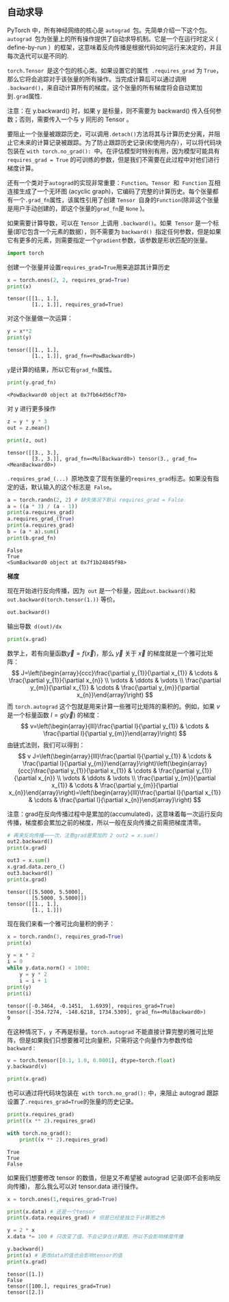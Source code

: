 ## 自动求导

PyTorch 中，所有神经网络的核心是 `autograd `包。先简单介绍一下这个包。`autograd `包为张量上的所有操作提供了自动求导机制。它是一个在运行时定义 ( define-by-run ）的框架，这意味着反向传播是根据代码如何运行来决定的，并且每次迭代可以是不同的.

`torch.Tensor `是这个包的核心类。如果设置它的属性` .requires_grad` 为 `True`，那么它将会追踪对于该张量的所有操作。当完成计算后可以通过调用` .backward()`，来自动计算所有的梯度。这个张量的所有梯度将会自动累加到`.grad`属性.

注意：在 y.backward() 时，如果 y 是标量，则不需要为 backward() 传入任何参数；否则，需要传入一个与 y 同形的 Tensor 。



要阻止一个张量被跟踪历史，可以调用` .detach() `方法将其与计算历史分离，并阻止它未来的计算记录被跟踪。为了防止跟踪历史记录(和使用内存），可以将代码块包装在 `with torch.no_grad(): `中。在评估模型时特别有用，因为模型可能具有 `requires_grad = True` 的可训练的参数，但是我们不需要在此过程中对他们进行梯度计算。

还有一个类对于`autograd`的实现非常重要：`Function`。`Tensor `和` Function` 互相连接生成了一个无环图 (acyclic graph)，它编码了完整的计算历史。每个张量都有一个` .grad_fn `属性，该属性引用了创建 `Tensor `自身的`Function`(除非这个张量是用户手动创建的，即这个张量的` grad_fn `是 `None` )。

如果需要计算导数，可以在 `Tensor` 上调用 `.backward()`。如果` Tensor` 是一个标量(即它包含一个元素的数据），则不需要为 `backward() `指定任何参数，但是如果它有更多的元素，则需要指定一个` gradient `参数，该参数是形状匹配的张量。

```python
import torch
```

创建一个张量并设置`requires_grad=True`用来追踪其计算历史

```python
x = torch.ones(2, 2, requires_grad=True)
print(x)
```

```
tensor([[1., 1.],
        [1., 1.]], requires_grad=True)
```

对这个张量做一次运算：

```python
y = x**2
print(y)
```

```
tensor([[1., 1.],
        [1., 1.]], grad_fn=<PowBackward0>)
```

`y`是计算的结果，所以它有`grad_fn`属性。

```python
print(y.grad_fn)
```

```
<PowBackward0 object at 0x7fb64d56cf70>
```

对 y 进行更多操作

```python
z = y * y * 3
out = z.mean()

print(z, out)
```

```
tensor([[3., 3.],
        [3., 3.]], grad_fn=<MulBackward0>) tensor(3., grad_fn=<MeanBackward0>)
```

`.requires_grad_(...) `原地改变了现有张量的` requires_grad `标志。如果没有指定的话，默认输入的这个标志是` False`。

```python
a = torch.randn(2, 2) # 缺失情况下默认 requires_grad = False
a = ((a * 3) / (a - 1))
print(a.requires_grad)
a.requires_grad_(True)
print(a.requires_grad)
b = (a * a).sum()
print(b.grad_fn)
```

```
False
True
<SumBackward0 object at 0x7f1b24845f98>
```

**梯度**

现在开始进行反向传播，因为` out` 是一个标量，因此` out.backward() `和` out.backward(torch.tensor(1.))` 等价。

```python
out.backward()
```

输出导数` d(out)/dx`

```python
print(x.grad)
```

数学上，若有向量函数$\vec{y}=f(\vec{x})$，那么 $\vec{y}$ 关于 $\vec{x}$ 的梯度就是一个雅可比矩阵：
$$
J=\left(\begin{array}{ccc}\frac{\partial y_{1}}{\partial x_{1}} & \cdots & \frac{\partial y_{1}}{\partial x_{n}} \\ \vdots & \ddots & \vdots \\ \frac{\partial y_{m}}{\partial x_{1}} & \cdots & \frac{\partial y_{m}}{\partial x_{n}}\end{array}\right)
$$
而 `torch.autograd` 这个包就是用来计算一些雅可比矩阵的乘积的。例如，如果 $v$ 是一个标量函数 $l = g(\vec{y})$ 的梯度：
$$
v=\left(\begin{array}{lll}\frac{\partial l}{\partial y_{1}} & \cdots & \frac{\partial l}{\partial y_{m}}\end{array}\right)
$$
由链式法则，我们可以得到：
$$
v J=\left(\begin{array}{lll}\frac{\partial l}{\partial y_{1}} & \cdots & \frac{\partial l}{\partial y_{m}}\end{array}\right)\left(\begin{array}{ccc}\frac{\partial y_{1}}{\partial x_{1}} & \cdots & \frac{\partial y_{1}}{\partial x_{n}} \\ \vdots & \ddots & \vdots \\ \frac{\partial y_{m}}{\partial x_{1}} & \cdots & \frac{\partial y_{m}}{\partial x_{n}}\end{array}\right)=\left(\begin{array}{lll}\frac{\partial l}{\partial x_{1}} & \cdots & \frac{\partial l}{\partial x_{n}}\end{array}\right)
$$


注意：grad在反向传播过程中是累加的(accumulated)，这意味着每一次运行反向传播，梯度都会累加之前的梯度，所以一般在反向传播之前需把梯度清零。

```python
# 再来反向传播⼀一次，注意grad是累加的 2 out2 = x.sum()
out2.backward()
print(x.grad)

out3 = x.sum()
x.grad.data.zero_()
out3.backward()
print(x.grad)
```

```
tensor([[5.5000, 5.5000],
        [5.5000, 5.5000]])
tensor([[1., 1.],
        [1., 1.]])
```

现在我们来看一个雅可比向量积的例子：

```python
x = torch.randn(3, requires_grad=True)
print(x)

y = x * 2
i = 0
while y.data.norm() < 1000:
    y = y * 2
    i = i + 1
print(y)
print(i)
```

```
tensor([-0.3464, -0.1451,  1.6939], requires_grad=True)
tensor([-354.7274, -148.6218, 1734.5309], grad_fn=<MulBackward0>)
9
```

在这种情况下，`y `不再是标量。`torch.autograd` 不能直接计算完整的雅可比矩阵，但是如果我们只想要雅可比向量积，只需将这个向量作为参数传给 `backward：`

```python
v = torch.tensor([0.1, 1.0, 0.0001], dtype=torch.float)
y.backward(v)

print(x.grad)
```

也可以通过将代码块包装在` with torch.no_grad():` 中，来阻止 autograd 跟踪设置了` .requires_grad=True `的张量的历史记录。

```python
print(x.requires_grad)
print((x ** 2).requires_grad)

with torch.no_grad():
    print((x ** 2).requires_grad)
```

```
True
True
False
```

如果我们想要修改 tensor 的数值，但是又不希望被 autograd 记录(即不会影响反向传播)， 那么我么可以对 tensor.data 进行操作。

```python
x = torch.ones(1,requires_grad=True)

print(x.data) # 还是一个tensor
print(x.data.requires_grad) # 但是已经是独立于计算图之外

y = 2 * x
x.data *= 100 # 只改变了值，不会记录在计算图，所以不会影响梯度传播

y.backward()
print(x) # 更改data的值也会影响tensor的值 
print(x.grad)
```

```
tensor([1.])
False
tensor([100.], requires_grad=True)
tensor([2.])
```











